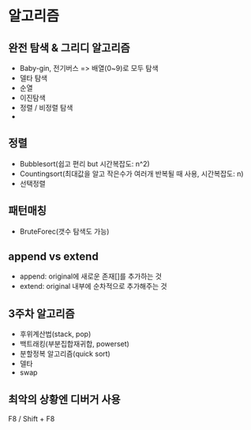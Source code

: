 # 알고리즘
## 완전 탐색 & 그리디 알고리즘
- Baby-gin, 전기버스 => 배열(0~9)로 모두 탐색
- 델타 탐색
- 순열
- 이진탐색
- 정렬 / 비정렬 탐색
- 

## 정렬
- Bubblesort(쉽고 편리 but 시간복잡도: n^2)
- Countingsort(최대값을 알고 작은수가 여러개 반복될 때 사용, 시간복잡도: n)
- 선택정렬

## 패턴매칭
- BruteForec(갯수 탐색도 가능)



## append vs extend

- append: original에 새로운 존재[]를 추가하는 것
- extend: original 내부에 순차적으로 추가해주는 것  



## 3주차 알고리즘

- 후위계산법(stack, pop)
- 백트래킹(부분집합재귀합, powerset)
- 분할정복 알고리즘(quick sort)
- 델타
- swap




## 최악의 상황엔 디버거 사용

F8 / Shift + F8


